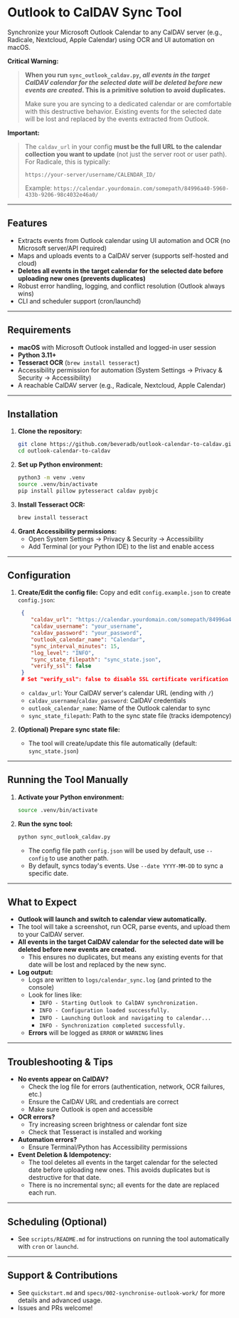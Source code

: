 

# Outlook to CalDAV Sync Tool

Synchronize your Microsoft Outlook Calendar to any CalDAV server (e.g., Radicale, Nextcloud, Apple Calendar) using OCR and UI automation on macOS.

**Critical Warning:**
> **When you run `sync_outlook_caldav.py`, _all events in the target CalDAV calendar for the selected date will be deleted before new events are created_. This is a primitive solution to avoid duplicates.**
> 
> Make sure you are syncing to a dedicated calendar or are comfortable with this destructive behavior. Existing events for the selected date will be lost and replaced by the events extracted from Outlook.

**Important:**
> The `caldav_url` in your config **must be the full URL to the calendar collection you want to update** (not just the server root or user path). For Radicale, this is typically:
>
> `https://your-server/username/CALENDAR_ID/`
>
> Example:
> `https://calendar.yourdomain.com/somepath/84996a40-5960-433b-9206-98c4032e46a0/`

---


## Features
- Extracts events from Outlook calendar using UI automation and OCR (no Microsoft server/API required)
- Maps and uploads events to a CalDAV server (supports self-hosted and cloud)
- **Deletes all events in the target calendar for the selected date before uploading new ones (prevents duplicates)**
- Robust error handling, logging, and conflict resolution (Outlook always wins)
- CLI and scheduler support (cron/launchd)

---

## Requirements
- **macOS** with Microsoft Outlook installed and logged-in user session
- **Python 3.11+**
- **Tesseract OCR** (`brew install tesseract`)
- Accessibility permission for automation (System Settings → Privacy & Security → Accessibility)
- A reachable CalDAV server (e.g., Radicale, Nextcloud, Apple Calendar)

---

## Installation
1. **Clone the repository:**
   ```sh
   git clone https://github.com/beveradb/outlook-calendar-to-caldav.git
   cd outlook-calendar-to-caldav
   ```
2. **Set up Python environment:**
   ```sh
   python3 -m venv .venv
   source .venv/bin/activate
   pip install pillow pytesseract caldav pyobjc
   ```
3. **Install Tesseract OCR:**
   ```sh
   brew install tesseract
   ```
4. **Grant Accessibility permissions:**
   - Open System Settings → Privacy & Security → Accessibility
   - Add Terminal (or your Python IDE) to the list and enable access

---

## Configuration
1. **Create/Edit the config file:**
   Copy and edit `config.example.json` to create `config.json`:
   ```json
    {
       "caldav_url": "https://calendar.yourdomain.com/somepath/84996a40-5960-433b-9206-98c4032e46a0/",
       "caldav_username": "your_username",
       "caldav_password": "your_password",
       "outlook_calendar_name": "Calendar",
       "sync_interval_minutes": 15,
       "log_level": "INFO",
       "sync_state_filepath": "sync_state.json",
       "verify_ssl": false
    }
    # Set "verify_ssl": false to disable SSL certificate verification (for self-signed/test servers)
   ```
   - `caldav_url`: Your CalDAV server's calendar URL (ending with `/`)
   - `caldav_username`/`caldav_password`: CalDAV credentials
   - `outlook_calendar_name`: Name of the Outlook calendar to sync
   - `sync_state_filepath`: Path to the sync state file (tracks idempotency)

2. **(Optional) Prepare sync state file:**
   - The tool will create/update this file automatically (default: `sync_state.json`)

---

## Running the Tool Manually
1. **Activate your Python environment:**
   ```sh
   source .venv/bin/activate
   ```
2. **Run the sync tool:**
   ```sh
   python sync_outlook_caldav.py
   ```
   - The config file path `config.json` will be used by default, use `--config` to use another path.
   - By default, syncs today's events. Use `--date YYYY-MM-DD` to sync a specific date.

---


## What to Expect
- **Outlook will launch and switch to calendar view automatically.**
- The tool will take a screenshot, run OCR, parse events, and upload them to your CalDAV server.
- **All events in the target CalDAV calendar for the selected date will be deleted before new events are created.**
   - This ensures no duplicates, but means any existing events for that date will be lost and replaced by the new sync.
- **Log output:**
   - Logs are written to `logs/calendar_sync.log` (and printed to the console)
   - Look for lines like:
      - `INFO - Starting Outlook to CalDAV synchronization.`
      - `INFO - Configuration loaded successfully.`
      - `INFO - Launching Outlook and navigating to calendar...`
      - `INFO - Synchronization completed successfully.`
   - **Errors** will be logged as `ERROR` or `WARNING` lines

---


## Troubleshooting & Tips
- **No events appear on CalDAV?**
   - Check the log file for errors (authentication, network, OCR failures, etc.)
   - Ensure the CalDAV URL and credentials are correct
   - Make sure Outlook is open and accessible
- **OCR errors?**
   - Try increasing screen brightness or calendar font size
   - Check that Tesseract is installed and working
- **Automation errors?**
   - Ensure Terminal/Python has Accessibility permissions
- **Event Deletion & Idempotency:**
   - The tool deletes all events in the target calendar for the selected date before uploading new ones. This avoids duplicates but is destructive for that date.
   - There is no incremental sync; all events for the date are replaced each run.

---

## Scheduling (Optional)
- See `scripts/README.md` for instructions on running the tool automatically with `cron` or `launchd`.

---

## Support & Contributions
- See `quickstart.md` and `specs/002-synchronise-outlook-work/` for more details and advanced usage.
- Issues and PRs welcome!

